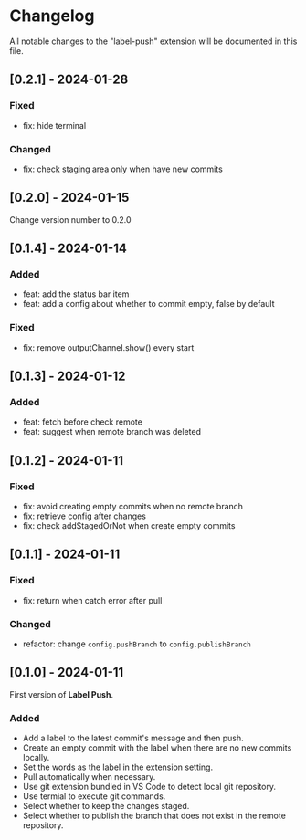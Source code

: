 # Changelog

All notable changes to the "label-push" extension will be documented in this file.

## [0.2.1] - 2024-01-28

### Fixed

- fix: hide terminal

### Changed

- fix: check staging area only when have new commits

## [0.2.0] - 2024-01-15

Change version number to 0.2.0

## [0.1.4] - 2024-01-14

### Added

- feat: add the status bar item
- feat: add a config about whether to commit empty, false by default

### Fixed

- fix: remove outputChannel.show() every start

## [0.1.3] - 2024-01-12

### Added

- feat: fetch before check remote
- feat: suggest when remote branch was deleted

## [0.1.2] - 2024-01-11

### Fixed

- fix: avoid creating empty commits when no remote branch
- fix: retrieve config after changes
- fix: check addStagedOrNot when create empty commits

## [0.1.1] - 2024-01-11

### Fixed

- fix: return when catch error after pull

### Changed

- refactor: change `config.pushBranch` to `config.publishBranch`

## [0.1.0] - 2024-01-11

First version of **Label Push**.

### Added

- Add a label to the latest commit's message and then push.
- Create an empty commit with the label when there are no new commits locally.
- Set the words as the label in the extension setting.
- Pull automatically when necessary.
- Use git extension bundled in VS Code to detect local git repository.
- Use termial to execute git commands.
- Select whether to keep the changes staged.
- Select whether to publish the branch that does not exist in the remote repository.
